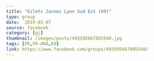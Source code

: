 ```yaml
---
title: "Gilets Jaunes Lyon Sud Est (69)"
type: group
date:  2019-03-07
source: facebook
category: [gj]
thumbnail: /images/posts/493595667805540.jpg
tags: [FR,FR-ARA,69]
link: https://www.facebook.com/groups/493595667805540/
---
```

